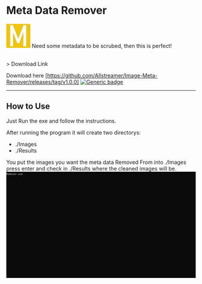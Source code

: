 # Meta Data Remover
![](https://github.com/Allstreamer/Image-Meta-Remover/raw/main/LogoIcon.jpg)
Need some metadata to be scrubed, then this is perfect!

<br>
> Download Link

Download here [https://github.com/Allstreamer/Image-Meta-Remover/releases/tag/v1.0.0]
[![Generic badge](https://img.shields.io/badge/Version-1.0.0-<COLOR>.svg)](https://shields.io/)
                
----
## How to Use

Just Run the exe and follow the instructions.

After running the program it will create two directorys:

- ./Images
- ./Results

You put the images you want the meta data Removed From into ./Images press enter and check in ./Results where the cleaned images will be.
![](https://github.com/Allstreamer/Image-Meta-Remover/raw/main/2021-04-30_20-08-01.gif)
